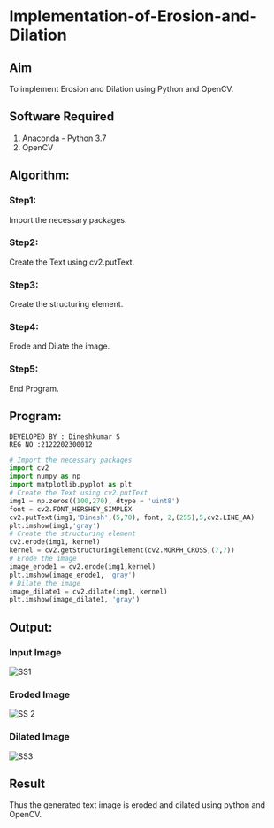 # Implementation-of-Erosion-and-Dilation
## Aim
To implement Erosion and Dilation using Python and OpenCV.
## Software Required
1. Anaconda - Python 3.7
2. OpenCV

## Algorithm:
### Step1:
Import the necessary packages.
### Step2:
Create the Text using cv2.putText.
### Step3:
Create the structuring element.
### Step4:
Erode and Dilate the image.
### Step5:
End Program.

## Program:
```
DEVELOPED BY : Dineshkumar S
REG NO :2122202300012
```
``` Python
# Import the necessary packages
import cv2
import numpy as np
import matplotlib.pyplot as plt
# Create the Text using cv2.putText
img1 = np.zeros((100,270), dtype = 'uint8')
font = cv2.FONT_HERSHEY_SIMPLEX
cv2.putText(img1,'Dinesh',(5,70), font, 2,(255),5,cv2.LINE_AA)
plt.imshow(img1,'gray')
# Create the structuring element
cv2.erode(img1, kernel)
kernel = cv2.getStructuringElement(cv2.MORPH_CROSS,(7,7))
# Erode the image
image_erode1 = cv2.erode(img1,kernel)
plt.imshow(image_erode1, 'gray')
# Dilate the image
image_dilate1 = cv2.dilate(img1, kernel)
plt.imshow(image_dilate1, 'gray')
```
## Output:

### Input Image
![SS1](https://user-images.githubusercontent.com/75234807/173192011-2caaa3cc-45e9-4e6b-bb83-ec62efe7f05f.png)

### Eroded Image
![SS 2](https://user-images.githubusercontent.com/75234807/173192001-2c6f185b-f6ab-49f6-a6f5-59eca937c2a4.png)

### Dilated Image
![SS3](https://user-images.githubusercontent.com/75234807/173192028-61c2823c-ffa1-4d62-b07e-53155c033925.png)

## Result
Thus the generated text image is eroded and dilated using python and OpenCV.
